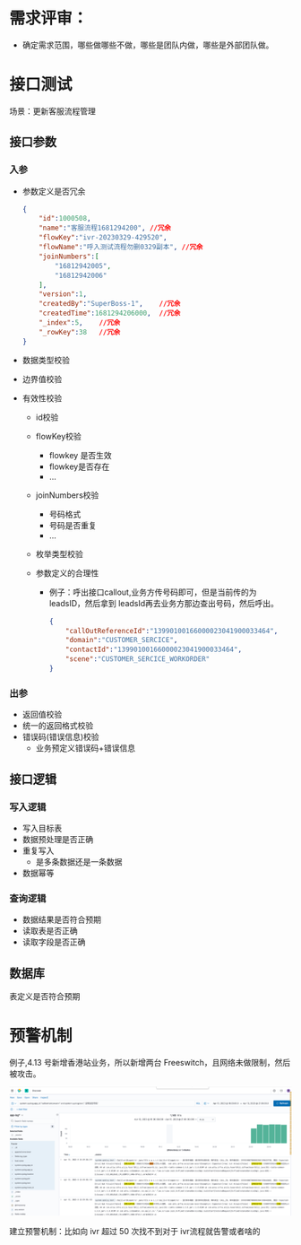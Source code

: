 # **需求评审：**

- 确定需求范围，哪些做哪些不做，哪些是团队内做，哪些是外部团队做。

# **接口测试**

场景：更新客服流程管理

## **接口参数**

### **入参**

- 参数定义是否冗余

  ```json
  {
      "id":1000508,
      "name":"客服流程1681294200", //冗余
      "flowKey":"ivr-20230329-429520",
      "flowName":"呼入测试流程勿删0329副本", //冗余
      "joinNumbers":[
          "16812942005",
          "16812942006"
      ],
      "version":1,
      "createdBy":"SuperBoss-1",    //冗余
      "createdTime":1681294206000,  //冗余
      "_index":5,    //冗余
      "_rowKey":38   //冗余
  }
  ```

- 数据类型校验

- 边界值校验

- 有效性校验

  - id校验

  - flowKey校验

    - flowkey 是否生效
    - flowkey是否存在
    - ...

  - joinNumbers校验

    - 号码格式
    - 号码是否重复
    - ...

  - 枚举类型校验

  - 参数定义的合理性

    - 例子：呼出接口callout,业务方传号码即可，但是当前传的为leadsID，然后拿到 leadsId再去业务方那边查出号码，然后呼出。

      ```json
      {
          "callOutReferenceId":"13990100166000023041900033464",
          "domain":"CUSTOMER_SERCICE",
          "contactId":"13990100166000023041900033464",
          "scene":"CUSTOMER_SERCICE_WORKORDER"
      }
      ```

      

### **出参**

- 返回值校验
- 统一的返回格式校验
- 错误码(错误信息)校验
  - 业务预定义错误码+错误信息





## **接口逻辑**

### **写入逻辑**

- 写入目标表
- 数据预处理是否正确
- 重复写入
  - 是多条数据还是一条数据
- 数据幂等

### **查询逻辑**

- 数据结果是否符合预期
- 读取表是否正确
- 读取字段是否正确

## **数据库**

表定义是否符合预期



# **预警机制**

例子,4.13 号新增香港站业务，所以新增两台 Freeswitch，且网络未做限制，然后被攻击。

![img](../img/706e1102-7045-43c2-9af4-68dd15df29f3.png)

建立预警机制：比如向 ivr 超过 50 次找不到对于 ivr流程就告警或者啥的